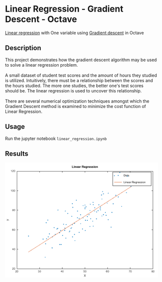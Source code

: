# Linear Regression - Gradient Descent - Octave
[Linear regression](http://en.wikipedia.org/wiki/Linear_regression) with One variable using [Gradient descent](http://en.wikipedia.org/wiki/Gradient_descent) in Octave

## Description
This project demonstrates how the gradient descent algorithm may be used to solve a linear regression problem.
<br/>
<br/>
A small dataset of student test scores and the amount of hours they studied is utilized. Intuitively, there must be a relationship between the scores and the hours studied. The more one studies, the better one's test scores should be. The linear regression is used to uncover this relationship.
<br/>
<br/>
There are several numerical optimization techniques amongst which the Gradient Descent method is examined to minimize the cost function of Linear Regression.

## Usage
Run the jupyter notebook `linear_regression.ipynb`

## Results
![Results](pred.png)
